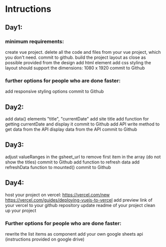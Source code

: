 # Intructions
## Day1:
### minimum requirements:
create vue project. 
delete all the code and files from your vue project, which you don't need. 
commit to github. 
build the project layout as close as possible provided from the design
add html element
add css styling
the layout should support the dimensions: 1080 x 1920
commit to Github
​
### further options for people who are done faster:
add responsive styling options
commit to Github
​
## Day2:
add data() elements "title", "currentDate"
add site title
add function for getting currentDate and display it
commit to Github
add API
write method to get data from the API
display data from the API
commit to Github
​
## Day3:
adjust valueRanges in the gsheet_url to remove first item in the array (do not show the titles)
commit to Github
add function to refresh data
add refreshData function to mounted()
commit to Github

## Day4:
host your project on vercel:
https://vercel.com/new
https://vercel.com/guides/deploying-vuejs-to-vercel
add preview link of your vercel to your github repository
update readme of your project
clean up your project

### Further options for people who are done faster:
rewrite the list items as component
add your own google sheets api (instructions provided on google drive)
